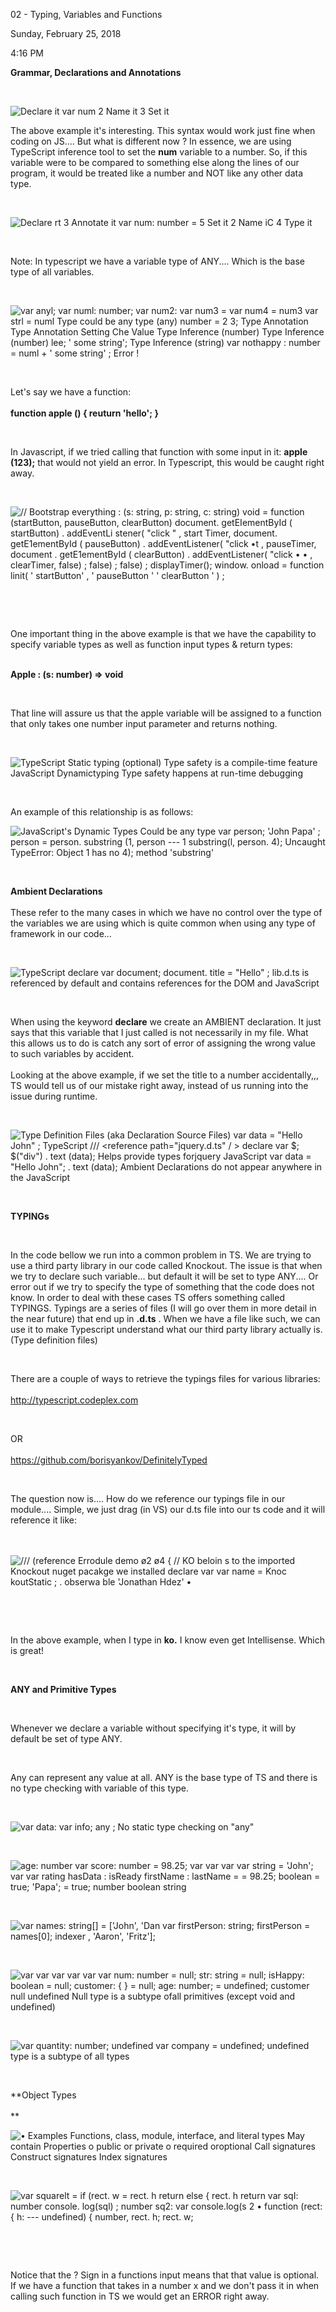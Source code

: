 02 - Typing, Variables and Functions

Sunday, February 25, 2018

4:16 PM

**Grammar, Declarations and Annotations**

 

![Declare it var num 2 Name it 3 Set it ](001_02_-_Typing,_Variables_and_Functions_000.png)

The above example it\'s interesting. This syntax would work just fine when coding on JS.... But what is different now ? In essence, we are using TypeScript inference tool to set the **num** variable to a number. So, if this variable were to be compared to something else along the lines of our program, it would be treated like a number and NOT like any other data type.

 

![Declare rt 3 Annotate it var num: number = 5 Set it 2 Name iC 4 Type it ](001_02_-_Typing,_Variables_and_Functions_001.png)

 

Note: In typescript we have a variable type of ANY.... Which is the base type of all variables.

 

![var anyl; var numl: number; var num2: var num3 = var num4 = num3 var strl = numl Type could be any type (any) number = 2 3; Type Annotation Type Annotation Setting Che Value Type Inference (number) Type Inference (number) lee; \' some string\'; Type Inference (string) var nothappy : number = numl + \' some string\' ; Error ! ](001_02_-_Typing,_Variables_and_Functions_002.png)

 

Let\'s say we have a function:\
\
**function apple () { reuturn \'hello\'; }**

 

In Javascript, if we tried calling that function with some input in it: **apple (123);** that would not yield an error. In Typescript, this would be caught right away.

 

![// Bootstrap everything : (s: string, p: string, c: string) void = function (startButton, pauseButton, clearButton) document. getEIementById ( startButton) . addEventLi stener( \"click \" , start Timer, document. getE1ementById ( pauseButton) . addEventListener( \"click •t , pauseTimer, document . getE1ementById ( clearButton) . addEventListener( \"click • • , clearTimer, false) ; false) ; false) ; displayTimer(); window. onload = function linit( \' startButton\' , \' pauseButton \' \' clearButton \' ) ; ](001_02_-_Typing,_Variables_and_Functions_003.png)

 

 

One important thing in the above example is that we have the capability to specify variable types as well as function input types & return types:\
 

**Apple : (s: number) =\> void**

 

That line will assure us that the apple variable will be assigned to a function that only takes one number input parameter and returns nothing.

 

![TypeScript Static typing (optional) Type safety is a compile-time feature JavaScript Dynamictyping Type safety happens at run-time debugging ](001_02_-_Typing,_Variables_and_Functions_004.png)

 

An example of this relationship is as follows:

![JavaScript\'s Dynamic Types Could be any type var person; \'John Papa\' ; person = person. substring (1, person --- 1 substring(l, person. 4); Uncaught TypeError: Object 1 has no 4); method \'substring\' ](001_02_-_Typing,_Variables_and_Functions_005.png)

 

**Ambient Declarations**\
\
These refer to the many cases in which we have no control over the type of the variables we are using which is quite common when using any type of framework in our code...

 

![TypeScript declare var document; document. title = \"Hello\" ; lib.d.ts is referenced by default and contains references for the DOM and JavaScript ](001_02_-_Typing,_Variables_and_Functions_006.png)

 

When using the keyword **declare** we create an AMBIENT declaration. It just says that this variable that I just called is not necessarily in my file. What this allows us to do is catch any sort of error of assigning the wrong value to such variables by accident.\
\
Looking at the above example, if we set the title to a number accidentally,,, TS would tell us of our mistake right away, instead of us running into the issue during runtime.

 

![Type Definition Files (aka Declaration Source Files) var data = \"Hello John\" ; TypeScript /// \<reference path=\"jquery.d.ts\" / \> declare var \$; \$(\"div\") . text (data); Helps provide types forjquery JavaScript var data = \"Hello John\"; . text (data); Ambient Declarations do not appear anywhere in the JavaScript ](001_02_-_Typing,_Variables_and_Functions_007.png)

 

**TYPINGs**

 

In the code bellow we run into a common problem in TS. We are trying to use a third party library in our code called Knockout. The issue is that when we try to declare such variable... but default it will be set to type ANY.... Or error out if we try to specify the type of something that the code does not know. In order to deal with these cases TS offers something called TYPINGS. Typings are a series of files (I will go over them in more detail in the near future) that end up in **.d.ts** . When we have a file like such, we can use it to make Typescript understand what our third party library actually is. (Type definition files)

 

There are a couple of ways to retrieve the typings files for various libraries:\
\
<http://typescript.codeplex.com>

 

OR\
\
<https://github.com/borisyankov/DefinitelyTyped>

 

The question now is.... How do we reference our typings file in our module.... Simple, we just drag (in VS) our d.ts file into our ts code and it will reference it like:\
\
 

![/// (reference Errodule demo ø2 ø4 { // KO beloin s to the imported Knockout nuget pacakge we installed declare var var name = Knoc koutStatic ; . obserwa ble \'Jonathan Hdez\' • ](001_02_-_Typing,_Variables_and_Functions_008.png)

 

 

In the above example, when I type in **ko.** I know even get Intellisense. Which is great!

 

**ANY and Primitive Types**

 

Whenever we declare a variable without specifying it\'s type, it will by default be set of type ANY.

 

Any can represent any value at all. ANY is the base type of TS and there is no type checking with variable of this type.

 

![var data: var info; any ; No static type checking on \"any\" ](001_02_-_Typing,_Variables_and_Functions_009.png)

 

![age: number var score: number = 98.25; var var var var string = \'John\'; var var rating hasData : isReady firstName : lastName = = 98.25; boolean = true; \'Papa\'; = true; number boolean string ](001_02_-_Typing,_Variables_and_Functions_010.png)

 

![var names: string\[\] = \[\'John\', \'Dan var firstPerson: string; firstPerson = names\[0\]; indexer , \'Aaron\', \'Fritz\'\]; ](001_02_-_Typing,_Variables_and_Functions_011.png)

 

![var var var var var var num: number = null; str: string = null; isHappy: boolean = null; customer: { } = null; age: number; = undefined; customer null undefined Null type is a subtype ofall primitives (except void and undefined) ](001_02_-_Typing,_Variables_and_Functions_012.png)

 

![var quantity: number; undefined var company = undefined; undefined type is a subtype of all types ](001_02_-_Typing,_Variables_and_Functions_013.png)

 

**Object Types\
\
** 

![• Examples Functions, class, module, interface, and literal types May contain Properties o public or private o required oroptional Call signatures Construct signatures Index signatures ](001_02_-_Typing,_Variables_and_Functions_014.png)

 

![var squarelt = if (rect. w = rect. h return else { rect. h return var sqI: number console. log(sql) ; number sq2: var console.log(s 2 • function (rect: { h: --- undefined) { number, rect. h; rect. w; ](001_02_-_Typing,_Variables_and_Functions_015.png)

 

 

Notice that the ? Sign in a functions input means that that value is optional. If we have a function that takes in a number x and we don\'t pass it in when calling such function in TS we would get an ERROR right away.
